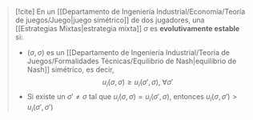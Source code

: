 
>[!cite] 
>En un [[Departamento de Ingeniería Industrial/Economía/Teoría de juegos/Juego|juego simétrico]] de dos jugadores, una [[Estrategias Mixtas|estrategia mixta]] $\sigma$ es **evolutivamente estable** si: 
>- $(\sigma,\sigma)$ es un [[Departamento de Ingeniería Industrial/Teoría de Juegos/Formalidades Técnicas/Equilibrio de Nash|equilibrio de Nash]] simétrico, es decir,
> $$u_i(\sigma,\sigma)\geq u_i(\sigma',\sigma),\;\forall\sigma'$$
> - Si existe un $\sigma'\neq\sigma$ tal que $u_i(\sigma,\sigma)=u_i(\sigma',\sigma)$, entonces $u_i(\sigma,\sigma')>u_i(\sigma',\sigma')$ 







